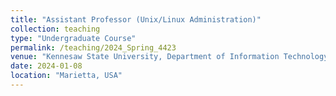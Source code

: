 ```yaml
---
title: "Assistant Professor (Unix/Linux Administration)"
collection: teaching
type: "Undergraduate Course"
permalink: /teaching/2024_Spring_4423
venue: "Kennesaw State University, Department of Information Technology"
date: 2024-01-08
location: "Marietta, USA"
---
```

